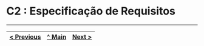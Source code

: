# C2 : Especificação de Requisitos



---
[< Previous](rei01.md) | [^ Main](https://github.com/PaulaMmmm/-tcm22-sibd-g04/tree/main) | [Next >](rei03.md)
:--- | :---: | ---: 
